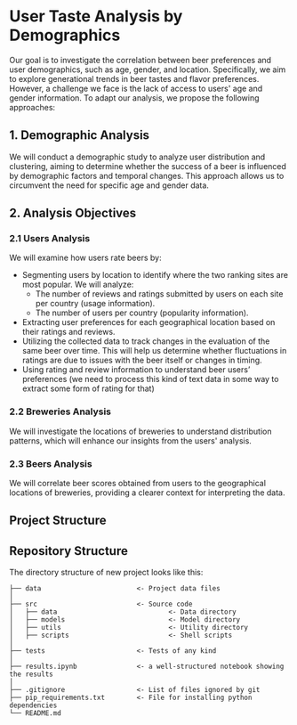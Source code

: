 # User Taste Analysis by Demographics

Our goal is to investigate the correlation between beer preferences and user demographics, such as age, gender, and location. Specifically, we aim to explore generational trends in beer tastes and flavor preferences. However, a challenge we face is the lack of access to users' age and gender information. To adapt our analysis, we propose the following approaches:

## 1. Demographic Analysis

We will conduct a demographic study to analyze user distribution and clustering, aiming to determine whether the success of a beer is influenced by demographic factors and temporal changes. This approach allows us to circumvent the need for specific age and gender data.

## 2. Analysis Objectives

### 2.1 Users Analysis

We will examine how users rate beers by:

* Segmenting users by location to identify where the two ranking sites are most popular. We will analyze:
    * The number of reviews and ratings submitted by users on each site per country (usage information).
    * The number of users per country (popularity information).
* Extracting user preferences for each geographical location based on their ratings and reviews.
* Utilizing the collected data to track changes in the evaluation of the same beer over time. This will help us determine whether fluctuations in ratings are due to issues with the beer itself or changes in timing.
* Using rating and review information to understand beer users’ preferences (we need to process this kind of text data in some way to extract some form of rating for that)

### 2.2 Breweries Analysis

We will investigate the locations of breweries to understand distribution patterns, which will enhance our insights from the users' analysis.
### 2.3	Beers Analysis

We will correlate beer scores obtained from users to the geographical locations of breweries, providing a clearer context for interpreting the data.


## Project Structure



## Repository Structure

The directory structure of new project looks like this:

```
├── data                        <- Project data files
│
├── src                         <- Source code
│   ├── data                            <- Data directory
│   ├── models                          <- Model directory
│   ├── utils                           <- Utility directory
│   ├── scripts                         <- Shell scripts
│
├── tests                       <- Tests of any kind
│
├── results.ipynb               <- a well-structured notebook showing the results
│
├── .gitignore                  <- List of files ignored by git
├── pip_requirements.txt        <- File for installing python dependencies
└── README.md
```